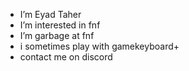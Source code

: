 -  I’m Eyad Taher
-  I’m interested in fnf
-  I’m garbage at fnf
-  i sometimes play with gamekeyboard+
-  contact me on discord 
